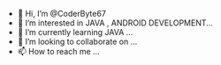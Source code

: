 - 👋 Hi, I’m @CoderByte67
- 👀 I’m interested in  JAVA  ,  ANDROID  DEVELOPMENT...
- 🌱 I’m currently learning  JAVA ...
- 💞️ I’m looking to collaborate on  ...
- 📫 How to reach me ...

<!---
CoderByte67/CoderByte67 is a ✨ special ✨ repository because its `README.md` (this file) appears on your GitHub profile.
You can click the Preview link to take a look at your changes.
--->
